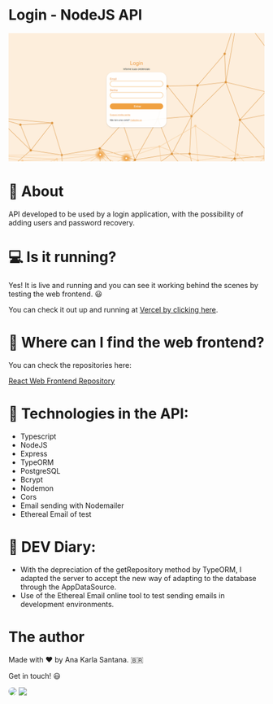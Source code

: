# Login - NodeJS API

![Alt text](image.png)

# 📔 About
API developed to be used by a login application, with the possibility of adding users and password recovery.

# 💻 Is it running?
Yes! It is live and running and you can see it working behind the scenes by testing the web frontend. 😃

You can check it out up and running at [Vercel by clicking here](https://send-email-react-js.vercel.app/).

# 👀 Where can I find the web frontend?
You can check the repositories here:

[React Web Frontend Repository](https://github.com/anakarlasantana/send_email_reactJs)

# 🚀 Technologies in the API:
- Typescript
- NodeJS
- Express
- TypeORM
- PostgreSQL
- Bcrypt
- Nodemon
- Cors
- Email sending with Nodemailer
- Ethereal Email of test

# 📖 DEV Diary:
- With the depreciation of the getRepository method by TypeORM, I adapted the server to accept the new way of adapting to the database through the AppDataSource.
- Use of the Ethereal Email online tool to test sending emails in development environments.

# The author
Made with ❤️ by Ana Karla Santana. 🇧🇷

Get in touch! 😃

<a href="https://www.linkedin.com/in/anakarlasantana/" target="_blank"><img src="https://img.shields.io/badge/-LinkedIn-%230077B5?style=for-the-badge&logo=linkedin&logoColor=white" style="border-radius: 30px" target="_blank"></a> 
<a href = "mailto:ana.karla.p.santana@gmail.com"> <img src="https://img.shields.io/badge/Gmail-D14836?style=for-the-badge&logo=gmail&logoColor=white" target="_red"></a>


 

